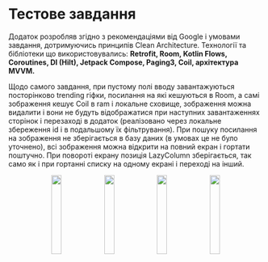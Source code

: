 # Тестове завдання

Додаток розробляв згідно з рекомендаціями від Google і умовами завдання, дотримуючись принципів Clean Architecture.
Технології та бібліотеки що використовувались:
**Retrofit, Room, Kotlin Flows, Coroutines, DI (Hilt), Jetpack Compose, Paging3, Coil, архітектура MVVM.**

Щодо самого завдання, при пустому полі вводу завантажуються посторінково trending гіфки, посилання на які кешуються в Room, а самі зображення кешує Coil в ram і локальне сховище,
 зображення можна видалити і вони не будуть відображатися при наступних завантаженнях сторінок і перезаході в додаток (реалізовано через локальне збереження id і в подальшому їх фільтрування).
При пошуку посилання на зображення не зберігається в базу даних (в умовах це не було уточнено), всі зображення можна відкрити на повний екран і гортати поштучно.
При повороті екрану позиція LazyColumn зберігається, так само як і при гортанні списку на одному екрані і переході на інший.

<p align="center">

<img src="https://github.com/ViktorZag/Test_task/assets/76432405/2fe73b23-62a3-4233-a6fa-3964d0059d43" width="20%">
  
<img src="https://github.com/ViktorZag/Test_task/assets/76432405/dd5a564e-8655-4ed0-b7f7-8345e4d5769f" width="20%">

<img src="https://github.com/ViktorZag/Test_task/assets/76432405/4cc8e7bf-ab32-42ff-8785-e4ecfa496da8" width="20%">

<img src="https://github.com/ViktorZag/Test_task/assets/76432405/7a5e4d10-8c0e-4d3e-b139-ae6dd25e064d" width="20%">

</p>

